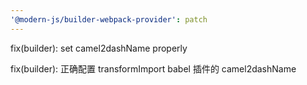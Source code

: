 ```yaml
---
'@modern-js/builder-webpack-provider': patch
---
```


fix(builder): set camel2dashName properly

fix(builder): 正确配置 transformImport babel 插件的 camel2dashName
